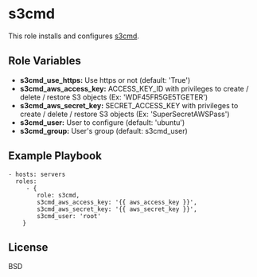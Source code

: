 s3cmd
=====

This role installs and configures [s3cmd](http://s3tools.org/s3cmd).

Role Variables
--------------

* **s3cmd_use_https:** Use https or not (default: 'True')
* **s3cmd_aws_access_key:** ACCESS_KEY_ID with privileges to create / delete / restore S3 objects (Ex: 'WDF45FR5GE5TGETER')
* **s3cmd_aws_secret_key:** SECRET_ACCESS_KEY with privileges to create / delete / restore S3 objects (Ex: 'SuperSecretAWSPass')
* **s3cmd_user:** User to configure (default: 'ubuntu')
* **s3cmd_group:** User's group (default: s3cmd_user)

Example Playbook
----------------

    - hosts: servers
      roles:
         - { 
            role: s3cmd,
            s3cmd_aws_access_key: '{{ aws_access_key }}',
            s3cmd_aws_secret_key: '{{ aws_secret_key }}',
            s3cmd_user: 'root'
        }

License
-------

BSD
